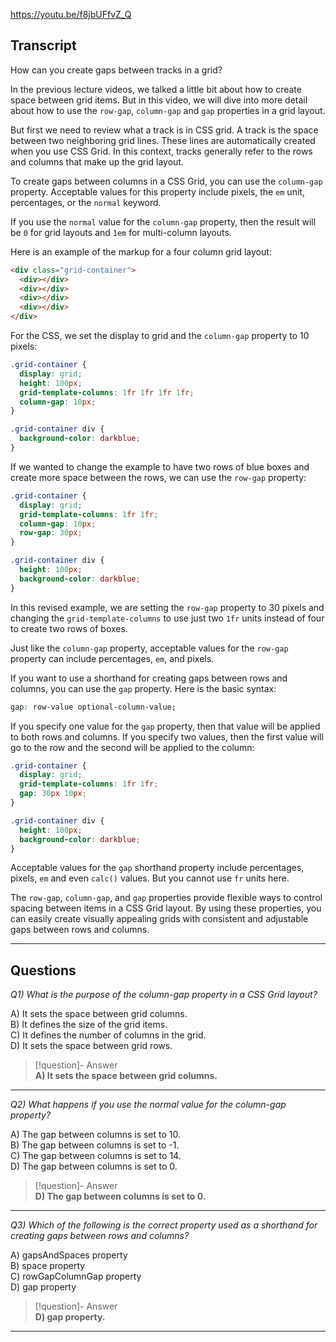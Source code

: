 https://youtu.be/f8jbUFfvZ_Q

## Transcript
How can you create gaps between tracks in a grid?

In the previous lecture videos, we talked a little bit about how to create space between grid items. But in this video, we will dive into more detail about how to use the `row-gap`, `column-gap` and `gap` properties in a grid layout.

But first we need to review what a track is in CSS grid. A track is the space between two neighboring grid lines. These lines are automatically created when you use CSS Grid. In this context, tracks generally refer to the rows and columns that make up the grid layout.

To create gaps between columns in a CSS Grid, you can use the `column-gap` property. Acceptable values for this property include pixels, the `em` unit, percentages, or the `normal` keyword.

If you use the `normal` value for the `column-gap` property, then the result will be `0` for grid layouts and `1em` for multi-column layouts.

Here is an example of the markup for a four column grid layout:

```html
<div class="grid-container">
  <div></div>
  <div></div>
  <div></div>
  <div></div>
</div>
```

For the CSS, we set the display to grid and the `column-gap` property to 10 pixels:

```css
.grid-container {
  display: grid;
  height: 100px;
  grid-template-columns: 1fr 1fr 1fr 1fr;
  column-gap: 10px;
}

.grid-container div {
  background-color: darkblue;
}
```

If we wanted to change the example to have two rows of blue boxes and create more space between the rows, we can use the `row-gap` property:

```css
.grid-container {
  display: grid;
  grid-template-columns: 1fr 1fr;
  column-gap: 10px;
  row-gap: 30px;
}

.grid-container div {
  height: 100px;
  background-color: darkblue;
}
```

In this revised example, we are setting the `row-gap` property to 30 pixels and changing the `grid-template-columns` to use just two `1fr` units instead of four to create two rows of boxes.

Just like the `column-gap` property, acceptable values for the `row-gap` property can include percentages, `em`, and pixels.

If you want to use a shorthand for creating gaps between rows and columns, you can use the `gap` property. Here is the basic syntax:

```css
gap: row-value optional-column-value;
```

If you specify one value for the `gap` property, then that value will be applied to both rows and columns. If you specify two values, then the first value will go to the row and the second will be applied to the column:

```css
.grid-container {
  display: grid;
  grid-template-columns: 1fr 1fr;
  gap: 30px 10px;
}

.grid-container div {
  height: 100px;
  background-color: darkblue;
}
```

Acceptable values for the `gap` shorthand property include percentages, pixels, `em` and even `calc()` values. But you cannot use `fr` units here.

The `row-gap`, `column-gap`, and `gap` properties provide flexible ways to control spacing between items in a CSS Grid layout. By using these properties, you can easily create visually appealing grids with consistent and adjustable gaps between rows and columns.

---
## Questions
*Q1) What is the purpose of the column-gap property in a CSS Grid layout?*

A) It sets the space between grid columns.  
B) It defines the size of the grid items.  
C) It defines the number of columns in the grid.  
D) It sets the space between grid rows.  

> [!question]- Answer  
> **A) It sets the space between grid columns.**  

---

*Q2) What happens if you use the normal value for the column-gap property?*

A) The gap between columns is set to 10.  
B) The gap between columns is set to -1.  
C) The gap between columns is set to 14.  
D) The gap between columns is set to 0.  

> [!question]- Answer  
> **D) The gap between columns is set to 0.**  

---

*Q3) Which of the following is the correct property used as a shorthand for creating gaps between rows and columns?*

A) gapsAndSpaces property  
B) space property  
C) rowGapColumnGap property  
D) gap property  

> [!question]- Answer  
> **D) gap property.**  

---
